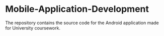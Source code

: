 # Mobile-Application-Development
The repository contains the source code for the Android application made for University coursework.

